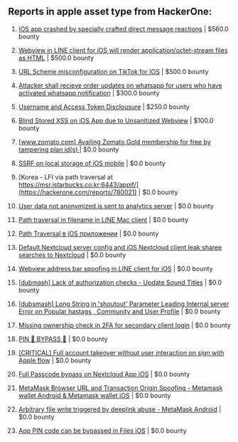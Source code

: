 ## Reports in apple asset type from HackerOne:

1. [iOS app crashed by specially crafted direct message reactions](https://hackerone.com/reports/784676) | $560.0 bounty

2. [Webview in LINE client for iOS will render application/octet-stream files as HTML](https://hackerone.com/reports/988332) | $500.0 bounty

3. [URL Scheme misconfiguration on TikTok for IOS](https://hackerone.com/reports/1437294) | $500.0 bounty

4. [Attacker shall recieve order updates on whatsapp for users who have activated whatsapp notification](https://hackerone.com/reports/1523584) | $300.0 bounty

5. [Username and Access Token Disclousure](https://hackerone.com/reports/672623) | $250.0 bounty

6. [Blind Stored XSS on iOS App due to Unsanitized Webview](https://hackerone.com/reports/575562) | $100.0 bounty

7. [[www.zomato.com] Availing Zomato Gold membership for free by tampering plan id(s) ](https://hackerone.com/reports/511044) | $0.0 bounty

8. [SSRF on local storage of iOS mobile](https://hackerone.com/reports/746541) | $0.0 bounty

9. [Korea - LFI via path traversal at https://msr.istarbucks.co.kr:6443/appif/](https://hackerone.com/reports/780021) | $0.0 bounty

10. [User data not anonymized is sent to analytics server](https://hackerone.com/reports/781238) | $0.0 bounty

11. [Path traversal in filename in LINE Mac client](https://hackerone.com/reports/727727) | $0.0 bounty

12. [Path Traversal в iOS приложении](https://hackerone.com/reports/1050231) | $0.0 bounty

13. [Default Nextcloud server config and iOS Nextcloud client leak sharee searches to Nextcloud](https://hackerone.com/reports/1167919) | $0.0 bounty

14. [Webview address bar spoofing in LINE client for iOS](https://hackerone.com/reports/1082991) | $0.0 bounty

15. [[dubmash] Lack of authorization checks - Update Sound Titles](https://hackerone.com/reports/1102365) | $0.0 bounty

16. [[dubsmash] Long String in 'shoutout' Parameter Leading Internal server Error on Popular hastags , Community and User Profile](https://hackerone.com/reports/1237428) | $0.0 bounty

17. [Missing ownership check in 2FA for secondary client login](https://hackerone.com/reports/1250474) | $0.0 bounty

18. [PIN 📌 BYPASS 🥷](https://hackerone.com/reports/1257586) | $0.0 bounty

19. [[CRITICAL] Full account takeover without user interaction on sign with Apple flow](https://hackerone.com/reports/1639802) | $0.0 bounty

20. [Full Passcode bypass on Nextcloud App iOS](https://hackerone.com/reports/1847368) | $0.0 bounty

21. [MetaMask Browser URL and Transaction Origin Spoofing - Metamask wallet Android & Metamask wallet iOS](https://hackerone.com/reports/1751333) | $0.0 bounty

22. [Arbitrary file write triggered by deeplink abuse - MetaMask Android](https://hackerone.com/reports/1768166) | $0.0 bounty

23. [App PIN code can be bypassed in Files iOS](https://hackerone.com/reports/2245437) | $0.0 bounty

